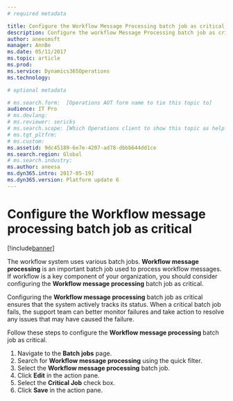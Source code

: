 ```yaml
---
# required metadata

title: Configure the Workflow Message Processing batch job as critical
description: Configure the workflow Message Processing batch job as critical
author: aneesmsft
manager: AnnBe
ms.date: 05/11/2017
ms.topic: article
ms.prod: 
ms.service: Dynamics365Operations
ms.technology: 

# optional metadata

# ms.search.form:  [Operations AOT form name to tie this topic to]
audience: IT Pro
# ms.devlang: 
# ms.reviewer: sericks
# ms.search.scope: [Which Operations client to show this topic as help for, to be set by content strategist, see list here: https://microsoft.sharepoint.com/teams/DynDoc/_layouts/15/WopiFrame.aspx?sourcedoc={23419e1c-eb64-42e9-aa9b-79875b428718}&action=edit&wd=target%28Core%20Dynamics%20AX%20CP%20requirements%2Eone%7C4CC185C0%2DEFAA%2D42CD%2D94B9%2D8F2A45E7F61A%2FVersions%20list%20for%20docs%20topics%7CC14BE630%2D5151%2D49D6%2D8305%2D554B5084593C%2F%29]
# ms.tgt_pltfrm: 
# ms.custom: 
ms.assetid: 9dc45189-6e7e-4207-ad78-dbbb644dd1ce
ms.search.region: Global
# ms.search.industry: 
ms.author: aneesa
ms.dyn365.intro: 2017-05-19]
ms.dyn365.version: Platform update 6
---
```


# Configure the **Workflow message processing** batch job as critical

[!include[banner](../includes/banner.md)]

The workflow system uses various batch jobs. **Workflow message processing** is an important batch job used to process workflow messages. If workflow is a key component of your organization, you should consider configuring the **Workflow message processing** batch job as critical.

Configuring the **Workflow message processing** batch job as critical ensures that the system actively tracks its status. When a critical batch job fails, the support team can better monitor failures and take action to resolve any issues that may have caused the failure.

Follow these steps to configure the **Workflow message processing** batch job as critical.

1. Navigate to the **Batch jobs** page.
2. Search for **Workflow message processing** using the quick filter.
3. Select the **Workflow message processing** batch job.
4. Click **Edit** in the action pane.
5. Select the **Critical Job** check box.
6. Click **Save** in the action pane.

